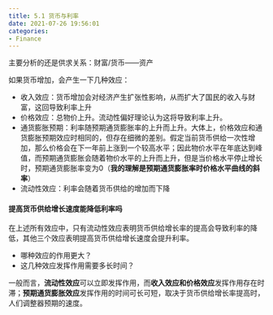 ```yaml
---
title: 5.1 货币与利率
date: 2021-07-26 19:56:01
categories:
- Finance
---
```

主要分析的还是供求关系：财富/货币——资产

如果货币增加，会产生一下几种效应：

- 收入效应：货币增加会对经济产生扩张性影响，从而扩大了国民的收入与财富，这回导致利率上升
- 价格效应：总物价上升。流动性偏好理论认为这将导致利率上升。
- 通货膨胀预期：利率随预期通货膨胀率的上升而上升。大体上，价格效应和通货膨胀预期效应时相同的，但存在细微的差别。假定当前货币供给一次性增加，那么价格会在下一年前上涨到一个较高水平；因此物价水平在年底达到峰值，而预期通货膨胀会随着物价水平的上升而上升，但是当价格水平停止增长时，预期通货膨胀率变为0（**我的理解是预期通货膨胀率时价格水平曲线的斜率**）
- 流动性效应：利率会随着货币供给的增加而下降

#### 提高货币供给增长速度能降低利率吗

在上述所有效应中，只有流动性效应表明货币供给增长率的提高会导致利率的降低，其他三个效应表明提高货币供给增长速度会提升利率。

- 哪种效应的作用更大？
- 这几种效应发挥作用需要多长时间？

一般而言，**流动性效应**可以立即发挥作用，而**收入效应和价格效应**发挥作用存在时滞；**预期通货膨胀效应**发挥作用的时间可长可短，取决于货币供给增长率提高时，人们调整器预期的速度。





